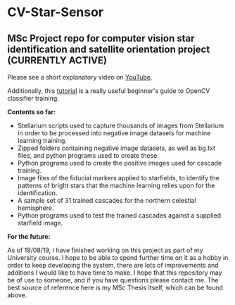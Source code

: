 # CV-Star-Sensor

## MSc Project repo for computer vision star identification and satellite orientation project (CURRENTLY ACTIVE)

Please see a short explanatory video on [YouTube](https://www.youtube.com/watch?v=aYilzSxmrGo).

Additionally, this [tutorial](https://pythonprogramming.net/haar-cascade-object-detection-python-opencv-tutorial/) is a really useful beginner's guide to OpenCV classifier training.

**Contents so far:**
- Stellarium scripts used to capture thousands of images from Stellarium in order to be processed into negative image datasets for machine learning training.
- Zipped folders containing negative image datasets, as well as bg.txt files, and python programs used to create these.
- Python programs used to create the positive images used for cascade training. 
- Image files of the fiducial markers applied to starfields, to identify the patterns of bright stars that the machine learning relies upon for the identification.
- A sample set of 31 trained cascades for the northern celestial hemisphere.
- Python programs used to test the trained cascades against a supplied starfield image.

**For the future:**

As of 19/08/19, I have finished working on this project as part of my University course. I hope to be able to spend further time on it as a hobby in order to keep developing the system, there are lots of improvements and additions I would like to have time to make. I hope that this repository may be of use to someone, and if you have questions please contact me. The best source of reference here is my MSc Thesis itself, which can be found above.
